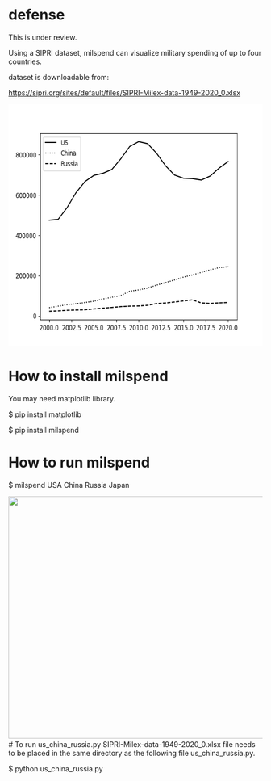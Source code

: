 # defense
This is under review.

Using a SIPRI dataset, milspend can visualize military spending of up to four countries.

dataset is downloadable from:

https://sipri.org/sites/default/files/SIPRI-Milex-data-1949-2020_0.xlsx

<img src='https://github.com/ytakefuji/defense/blob/main/result.png' width=640 height=480>

# How to install milspend
You may need matplotlib library.

$ pip install matplotlib

$ pip install milspend

# How to run milspend

$ milspend USA China Russia Japan

<img src='' height=480 width=640>
# To run us_china_russia.py
SIPRI-Milex-data-1949-2020_0.xlsx file needs to be placed in the same directory as the following file us_china_russia.py.

$ python us_china_russia.py

